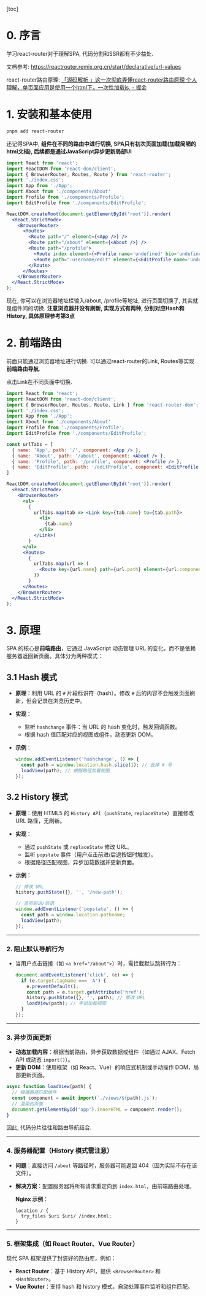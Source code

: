 [toc]
# 0. 序言

学习react-router对于理解SPA, 代码分割和SSR都有不少益处.

文档参考: https://reactrouter.remix.org.cn/start/declarative/url-values

react-router路由原理: [「源码解析 」这一次彻底弄懂react-router路由原理 个人理解，单页面应用是使用一个html下，一次性加载js, - 掘金](https://juejin.cn/post/6886290490640039943)

# 1. 安装和基本使用

```powershell
pnpm add react-router
```

还记得SPA中, **组件在不同的路由中进行切换, SPA只有初次页面加载(加载简陋的html文档), 后续都是通过JavaScript异步更新局部UI**

```jsx
import React from 'react';
import ReactDOM from 'react-dom/client';
import { BrowserRouter, Routes, Route } from 'react-router';
import './index.css';
import App from './App';
import About from './components/About'
import Profile from './components/Profile';
import EditProfile from './components/EditProfile';

ReactDOM.createRoot(document.getElementById('root')).render(
  <React.StrictMode>
    <BrowserRouter>
      <Routes>
        <Route path="/" element={<App />} />
        <Route path="/about" element={<About />} />
        <Route path="/profile">
          <Route index element={<Profile name='undefined' bio='undefined'/>}></Route>
          <Route path=":username/edit" element={<EditProfile name='undefined' bio='undefined'/>} />
        </Route>
      </Routes>
    </BrowserRouter>
  </React.StrictMode>
);
```

现在, 你可以在浏览器地址栏输入/about, /profile等地址, 进行页面切换了, 其实就是组件间的切换. **注意浏览器并没有刷新, 实现方式有两种, 分别对应Hash和History, 具体原理参考第3点**

# 2. 前端路由

前面只能通过浏览器地址进行切换. 可以通过react-router的Link, Routes等实现**前端路由导航**.

点击Link在不同页面中切换.

```jsx
import React from 'react';
import ReactDOM from 'react-dom/client';
import { BrowserRouter, Routes, Route, Link } from 'react-router-dom';
import './index.css';
import App from './App';
import About from './components/About'
import Profile from './components/Profile';
import EditProfile from './components/EditProfile';

const urlTabs = [
  { name: 'App', path: '/', component: <App /> },
  { name: 'About', path: '/about', component: <About /> },
  { name: 'Profile', path: '/profile', component: <Profile /> },
  { name: 'EditProfile', path: '/editProfile', component: <EditProfile /> },
]

ReactDOM.createRoot(document.getElementById('root')).render(
  <React.StrictMode>
    <BrowserRouter>
      <ul>
        {
          urlTabs.map(tab => <Link key={tab.name} to={tab.path}>
            <li>
              {tab.name}
            </li>
          </Link>)
        }
      </ul>
      <Routes>
        {
          urlTabs.map(url => (
            <Route key={url.name} path={url.path} element={url.component} />
          ))
        }
      </Routes>
    </BrowserRouter>
  </React.StrictMode>
);

```

# 3. 原理

SPA 的核心是**前端路由**，它通过 JavaScript 动态管理 URL 的变化，而不是依赖服务器返回新页面。具体分为两种模式：

## 3.1 Hash 模式

- **原理**：利用 URL 的 `#` 片段标识符（hash）。修改 `#` 后的内容不会触发页面刷新，但会记录在浏览历史中。

- **实现**：

  - 监听 `hashchange` 事件：当 URL 的 hash 变化时，触发回调函数。
  - 根据 hash 值匹配对应的视图或组件，动态更新 DOM。

- **示例**：

  ```js
  window.addEventListener('hashchange', () => {
    const path = window.location.hash.slice(1); // 去掉 # 号
    loadView(path); // 根据路径加载视图
  });
  ```

## 3.2 History 模式

- **原理**：使用 HTML5 的 `History API`（`pushState`, `replaceState`）直接修改 URL 路径，无刷新。

- **实现**：

  - 通过 `pushState` 或 `replaceState` 修改 URL。
  - 监听 `popstate` 事件（用户点击前进/后退按钮时触发）。
  - 根据路径匹配视图，异步加载数据并更新页面。

- **示例**：

  ```js
  // 修改 URL
  history.pushState({}, '', '/new-path');
  
  // 监听前进/后退
  window.addEventListener('popstate', () => {
    const path = window.location.pathname;
    loadView(path);
  });
  ```

------

### 2. **阻止默认导航行为**

- 当用户点击链接（如 `<a href="/about">`）时，需拦截默认跳转行为：

  ```js
  document.addEventListener('click', (e) => {
    if (e.target.tagName === 'A') {
      e.preventDefault();
      const path = e.target.getAttribute('href');
      history.pushState({}, '', path); // 修改 URL
      loadView(path); // 手动加载视图
    }
  });
  ```

------

### 3. **异步页面更新**

- **动态加载内容**：根据当前路由，异步获取数据或组件（如通过 AJAX、Fetch API 或动态 `import()`）。
- **更新 DOM**：使用框架（如 React、Vue）的响应式机制或手动操作 DOM，局部更新页面。

```js
async function loadView(path) {
  // 根据路径匹配组件
  const component = await import(`./views/${path}.js`);
  // 渲染到页面
  document.getElementById('app').innerHTML = component.render();
}
```

因此, 代码分片往往和路由导航结合.

------

### 4. **服务器配置（History 模式需注意）**

- **问题**：直接访问 `/about` 等路径时，服务器可能返回 404（因为实际不存在该文件）。

- **解决方案**：配置服务器将所有请求重定向到 `index.html`，由前端路由处理。

  **Nginx 示例**：

  ```nginx
  location / {
    try_files $uri $uri/ /index.html;
  }
  ```

------

### 5. **框架集成（如 React Router、Vue Router）**

现代 SPA 框架提供了封装好的路由库，例如：

- **React Router**：基于 History API，提供 `<BrowserRouter>` 和 `<HashRouter>`。
- **Vue Router**：支持 hash 和 history 模式，自动处理事件监听和组件匹配。
